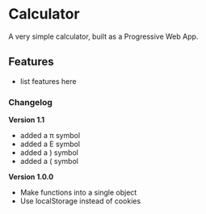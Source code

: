# Calculator

A very simple calculator, built as a Progressive Web App.

## Features

- list features here

### Changelog

**Version 1.1**

- added a π symbol
- added a E symbol
- added a ) symbol
- added a ( symbol

**Version 1.0.0**

- Make functions into a single object
- Use localStorage instead of cookies
